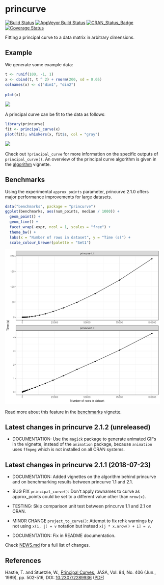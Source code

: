 
<!-- README.md is generated from README.Rmd. Please edit that file -->
princurve
=========

[![Build Status](https://travis-ci.org/dynverse/princurve.svg?branch=master)](https://travis-ci.org/dynverse/princurve) [![AppVeyor Build Status](https://ci.appveyor.com/api/projects/status/github/dynverse/princurve?branch=master&svg=true)](https://ci.appveyor.com/project/dynverse/princurve) [![CRAN\_Status\_Badge](https://www.r-pkg.org/badges/version/princurve)](https://cran.r-project.org/package=princurve) [![Coverage Status](https://codecov.io/gh/dynverse/princurve/branch/master/graph/badge.svg)](https://codecov.io/gh/dynverse/princurve?branch=master)

Fitting a principal curve to a data matrix in arbitrary dimensions.

Example
-------

We generate some example data:

``` r
t <- runif(100, -1, 1)
x <- cbind(t, t ^ 2) + rnorm(200, sd = 0.05)
colnames(x) <- c("dim1", "dim2")

plot(x)
```

![](man/figures/README_example_data-1.png)

A principal curve can be fit to the data as follows:

``` r
library(princurve)
fit <- principal_curve(x)
plot(fit); whiskers(x, fit$s, col = "gray")
```

![](man/figures/README_example_plot-1.png)

Check out `?principal_curve` for more information on the specific outputs of `principal_curve()`. An overview of the principal curve algorithm is given in the [algorithm](https://cran.r-project.org/web/packages/princurve/vignettes/algorithm.html) vignette.

Benchmarks
----------

Using the experimental `approx_points` parameter, princurve 2.1.0 offers major performance improvements for large datasets.

``` r
data("benchmarks", package = "princurve")
ggplot(benchmarks, aes(num_points, median / 1000)) +
  geom_point() +
  geom_line() +
  facet_wrap(~expr, ncol = 1, scales = "free") +
  theme_bw() +
  labs(x = "Number of rows in dataset", y = "Time (s)") +
  scale_colour_brewer(palette = "Set1")
```

![](man/figures/README_compare-1.png)

Read more about this feature in the [benchmarks](https://cran.r-project.org/web/packages/princurve/vignettes/benchmark.html) vignette.

<!-- ## Latest changes -->
<!-- This section gets automatically generated from inst/NEWS.md, and also generates inst/NEWS -->
Latest changes in princurve 2.1.2 (unreleased)
----------------------------------------------

-   DOCUMENTATION: Use the `magick` package to generate animated GIFs in the vignette, instead of the `animation` package, because `animation` uses `ffmpeg` which is not installed on all CRAN systems.

Latest changes in princurve 2.1.1 (2018-07-23)
----------------------------------------------

-   DOCUMENTATION: Added vignettes on the algorithm behind princurve and on benchmarking results between princurve 1.1 and 2.1.

-   BUG FIX `principal_curve()`: Don't apply rownames to curve as approx\_points could be set to a different value other than `nrow(x)`.

-   TESTING: Skip comparison unit test between princurve 1.1 and 2.1 on CRAN.

-   MINOR CHANGE `project_to_curve()`: Attempt to fix rchk warnings by not using `x(i, j) = v` notation but instead `x[j * x.nrow() + i] = v`.

-   DOCUMENTATION: Fix in README documentation.

Check [NEWS.md](inst/NEWS.md) for a full list of changes.

References
----------

Hastie, T. and Stuetzle, W., [Principal Curves](https://www.jstor.org/stable/2289936), JASA, Vol. 84, No. 406 (Jun., 1989), pp. 502-516, DOI: [10.2307/2289936](http://doi.org/10.2307/2289936) ([PDF](https://web.stanford.edu/~hastie/Papers/principalcurves.pdf))
